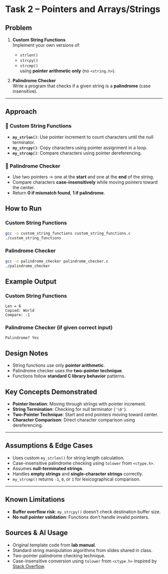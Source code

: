 # Task 2 – Pointers and Arrays/Strings

## Problem
1. **Custom String Functions**  
   Implement your own versions of:
   - `strlen()`
   - `strcpy()`
   - `strcmp()`  
   using **pointer arithmetic only** (no `<string.h>`).

2. **Palindrome Checker**  
   Write a program that checks if a given string is a **palindrome** (case insensitive).

---

## Approach

### 🔹 Custom String Functions
- **`my_strlen()`**: Use pointer increment to count characters until the null terminator.  
- **`my_strcpy()`**: Copy characters using pointer assignment in a loop.  
- **`my_strcmp()`**: Compare characters using pointer dereferencing.

### 🔹 Palindrome Checker
- Use two pointers → one at the **start** and one at the **end** of the string.  
- Compare characters **case-insensitively** while moving pointers toward the center.  
- Return **0 if mismatch found**, **1 if palindrome**.


##  How to Run

### Custom String Functions
```bash
gcc -o custom_string_functions custom_string_functions.c
./custom_string_functions
````

### Palindrome Checker

```bash
gcc -o palindrome_checker palindrome_checker.c
./palindrome_checker
```



## Example Output

### Custom String Functions

```
Len = 6
Copied: World
Compare: -1
```

### Palindrome Checker (if given correct input)

```
Palindrome? Yes
```


## Design Notes

* String functions use only **pointer arithmetic**.
* Palindrome checker uses the **two-pointer technique**.
* Functions follow **standard C library behavior** patterns.


## Key Concepts Demonstrated

* **Pointer Iteration**: Moving through strings with pointer increment.
* **String Termination**: Checking for null terminator (`'\0'`).
* **Two-Pointer Technique**: Start and end pointers moving toward center.
* **Character Comparison**: Direct character comparison using dereferencing.

---

## Assumptions & Edge Cases

* Uses custom `my_strlen()` for string length calculation.
* Case-insensitive palindrome checking using `tolower` from `<ctype.h>`.
* Assumes **null-terminated strings**.
* Handles **empty strings** and **single-character strings** correctly.
* `my_strcmp()` returns `-1`, `0`, or `1` for lexicographical comparison.

---

## Known Limitations

* **Buffer overflow risk**: `my_strcpy()` doesn’t check destination buffer size.
* **No null pointer validation**: Functions don’t handle invalid pointers.


## Sources & AI Usage

* Original template code from **lab manual**.
* Standard string manipulation algorithms from slides shared in class.
* Two-pointer palindrome checking technique.
* Case-insensitive conversion using `tolower` from `<ctype.h>` inspired by
  [Stack Overflow](https://stackoverflow.com/questions/2661766/how-do-i-lowercase-a-string-in-c).

